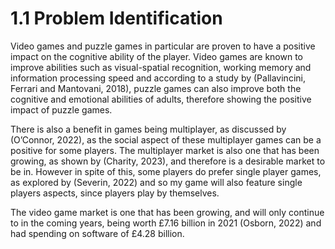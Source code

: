 # 1.1 Problem Identification

Video games and puzzle games in particular are proven to have a positive impact on the cognitive ability of the player. Video games are known to improve abilities such as visual-spatial recognition, working memory and information processing speed and according to a study by (Pallavincini, Ferrari and Mantovani, 2018), puzzle games can also  improve both the cognitive and emotional abilities of adults, therefore showing the positive impact of puzzle games.

There is also a benefit in games being multiplayer, as discussed by (O’Connor, 2022), as the social aspect of these multiplayer games can be a positive for some players. The multiplayer market is also one that has been growing, as shown by (Charity, 2023), and therefore is a desirable market to be in. However in spite of this, some players do prefer single player games, as explored by (Severin, 2022) and so my game will also feature single players aspects, since players play by themselves.

The video game market is one that has been growing, and will only continue to in the coming years, being worth £7.16 billion in 2021 (Osborn, 2022) and had spending on software of £4.28 billion.&#x20;

